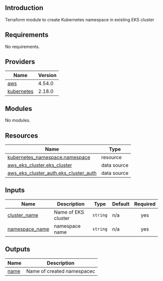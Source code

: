 ## Introduction
Terraform module to create  Kubernetes namespace in existing EKS cluster

<!-- BEGIN_TF_DOCS -->
## Requirements

No requirements.

## Providers

| Name | Version |
|------|---------|
| <a name="provider_aws"></a> [aws](#provider\_aws) | 4.54.0 |
| <a name="provider_kubernetes"></a> [kubernetes](#provider\_kubernetes) | 2.18.0 |

## Modules

No modules.

## Resources

| Name | Type |
|------|------|
| [kubernetes_namespace.namespace](https://registry.terraform.io/providers/hashicorp/kubernetes/latest/docs/resources/namespace) | resource |
| [aws_eks_cluster.eks_cluster](https://registry.terraform.io/providers/hashicorp/aws/latest/docs/data-sources/eks_cluster) | data source |
| [aws_eks_cluster_auth.eks_cluster_auth](https://registry.terraform.io/providers/hashicorp/aws/latest/docs/data-sources/eks_cluster_auth) | data source |

## Inputs

| Name | Description | Type | Default | Required |
|------|-------------|------|---------|:--------:|
| <a name="input_cluster_name"></a> [cluster\_name](#input\_cluster\_name) | Name of EKS cluster | `string` | n/a | yes |
| <a name="input_namespace_name"></a> [namespace\_name](#input\_namespace\_name) | namespace name | `string` | n/a | yes |

## Outputs

| Name | Description |
|------|-------------|
| <a name="output_name"></a> [name](#output\_name) | Name of created namespacec |
<!-- END_TF_DOCS -->
